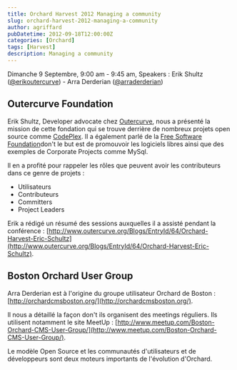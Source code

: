 ```yaml
---
title: Orchard Harvest 2012 Managing a community
slug: orchard-harvest-2012-managing-a-community
author: agriffard
pubDatetime: 2012-09-18T12:00:00Z
categories: [Orchard]
tags: [Harvest]
description: Managing a community
---
```


Dimanche 9 Septembre, 9:00 am - 9:45 am, Speakers : Erik Shultz ([@erikoutercurve](https://twitter.com/EricOutercurve)) - Arra Derderian ([@arraderderian](https://twitter.com/arraderderian))

## Outercurve Foundation

Erik Shultz, Developer advocate chez [Outercurve](http://www.outercurve.org/), nous a présenté la mission de cette fondation qui se trouve derrière de nombreux projets open source comme [CodePlex](http://www.codeplex.com/). Il a également parlé de la [Free Software Foundation](http://www.fsf.org/)don't le but est de promouvoir les logiciels libres ainsi que des exemples de Corporate Projects comme MySql.

Il en a profité pour rappeler les rôles que peuvent avoir les contributeurs dans ce genre de projets :

- Utilisateurs
- Contributeurs
- Committers
- Project Leaders

Erik a rédigé un résumé des sessions auxquelles il a assisté pendant la conférence : [http://www.outercurve.org/Blogs/EntryId/64/Orchard-Harvest-Eric-Schultz](http://www.outercurve.org/Blogs/EntryId/64/Orchard-Harvest-Eric-Schultz).

## Boston Orchard User Group

Arra Derderian est à l'origine du groupe utilisateur Orchard de Boston : [http://orchardcmsboston.org/](http://orchardcmsboston.org/).

Il nous a détaillé la façon don't ils organisent des meetings réguliers. Ils utilisent notamment le site MeetUp : [http://www.meetup.com/Boston-Orchard-CMS-User-Group/](http://www.meetup.com/Boston-Orchard-CMS-User-Group/).

Le modèle Open Source et les communautés d'utilisateurs et de développeurs sont deux moteurs importants de l'évolution d'Orchard.

